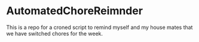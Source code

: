 # AutomatedChoreReimnder
This is a repo for a croned script to remind myself and my house mates that we have switched chores for the week.
